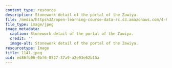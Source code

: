 ```yaml
---
content_type: resource
description: Stonework detail of the portal of the Zawiya.
file: /media/https%3A/open-learning-course-data-rc.s3.amazonaws.com/4-615-the-architecture-of-cairo-spring-2002/ed86fb060bf6852737a9a2e93e62b15a_1141.jpeg
file_type: image/jpeg
image_metadata:
  caption: Stonework detail of the portal of the Zawiya.
  credit: ''
  image-alt: Stonework detail of the portal of the Zawiya.
resourcetype: Image
title: 1141.jpeg
uid: ed86fb06-0bf6-8527-37a9-a2e93e62b15a
---
```

